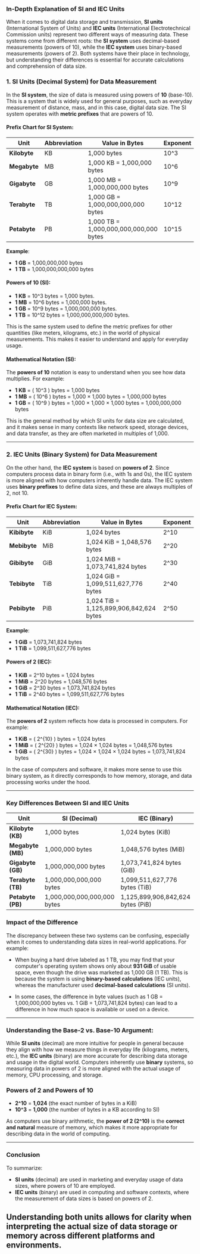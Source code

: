 ### **In-Depth Explanation of SI and IEC Units**

When it comes to digital data storage and transmission, **SI units** (International System of Units) and **IEC units** (International Electrotechnical Commission units) represent two different ways of measuring data. These systems come from different roots: the **SI system** uses decimal-based measurements (powers of 10), while the **IEC system** uses binary-based measurements (powers of 2). Both systems have their place in technology, but understanding their differences is essential for accurate calculations and comprehension of data size.

### **1. SI Units (Decimal System) for Data Measurement**

In the **SI system**, the size of data is measured using powers of **10** (base-10). This is a system that is widely used for general purposes, such as everyday measurement of distance, mass, and in this case, digital data size. The SI system operates with **metric prefixes** that are powers of 10.

#### **Prefix Chart for SI System**:

| **Unit**        | **Abbreviation** | **Value in Bytes**        | **Exponent** |
|-----------------|------------------|---------------------------|--------------|
| **Kilobyte**    | KB               | 1,000 bytes               | 10^3         |
| **Megabyte**    | MB               | 1,000 KB = 1,000,000 bytes | 10^6         |
| **Gigabyte**    | GB               | 1,000 MB = 1,000,000,000 bytes | 10^9         |
| **Terabyte**    | TB               | 1,000 GB = 1,000,000,000,000 bytes | 10^12        |
| **Petabyte**    | PB               | 1,000 TB = 1,000,000,000,000,000 bytes | 10^15        |

**Example**:
- **1 GB** = 1,000,000,000 bytes
- **1 TB** = 1,000,000,000,000 bytes

#### **Powers of 10 (SI)**:

- **1 KB** = 10^3 bytes = 1,000 bytes.
- **1 MB** = 10^6 bytes = 1,000,000 bytes.
- **1 GB** = 10^9 bytes = 1,000,000,000 bytes.
- **1 TB** = 10^12 bytes = 1,000,000,000,000 bytes.

This is the same system used to define the metric prefixes for other quantities (like meters, kilograms, etc.) in the world of physical measurements. This makes it easier to understand and apply for everyday usage.

#### **Mathematical Notation (SI)**:

The **powers of 10** notation is easy to understand when you see how data multiplies. For example:

- **1 KB** = \( 10^3 \) bytes = 1,000 bytes
- **1 MB** = \( 10^6 \) bytes = 1,000 × 1,000 bytes = 1,000,000 bytes
- **1 GB** = \( 10^9 \) bytes = 1,000 × 1,000 × 1,000 bytes = 1,000,000,000 bytes

This is the general method by which SI units for data size are calculated, and it makes sense in many contexts like network speed, storage devices, and data transfer, as they are often marketed in multiples of 1,000.

---

### **2. IEC Units (Binary System) for Data Measurement**

On the other hand, the **IEC system** is based on **powers of 2**. Since computers process data in binary form (i.e., with 1s and 0s), the IEC system is more aligned with how computers inherently handle data. The IEC system uses **binary prefixes** to define data sizes, and these are always multiples of 2, not 10.

#### **Prefix Chart for IEC System**:

| **Unit**         | **Abbreviation** | **Value in Bytes**              | **Exponent** |
|------------------|------------------|---------------------------------|--------------|
| **Kibibyte**     | KiB              | 1,024 bytes                     | 2^10         |
| **Mebibyte**     | MiB              | 1,024 KiB = 1,048,576 bytes     | 2^20         |
| **Gibibyte**     | GiB              | 1,024 MiB = 1,073,741,824 bytes | 2^30         |
| **Tebibyte**     | TiB              | 1,024 GiB = 1,099,511,627,776 bytes | 2^40         |
| **Pebibyte**     | PiB              | 1,024 TiB = 1,125,899,906,842,624 bytes | 2^50         |

**Example**:
- **1 GiB** = 1,073,741,824 bytes
- **1 TiB** = 1,099,511,627,776 bytes

#### **Powers of 2 (IEC)**:

- **1 KiB** = 2^10 bytes = 1,024 bytes
- **1 MiB** = 2^20 bytes = 1,048,576 bytes
- **1 GiB** = 2^30 bytes = 1,073,741,824 bytes
- **1 TiB** = 2^40 bytes = 1,099,511,627,776 bytes

#### **Mathematical Notation (IEC)**:

The **powers of 2** system reflects how data is processed in computers. For example:

- **1 KiB** = \( 2^{10} \) bytes = 1,024 bytes
- **1 MiB** = \( 2^{20} \) bytes = 1,024 × 1,024 bytes = 1,048,576 bytes
- **1 GiB** = \( 2^{30} \) bytes = 1,024 × 1,024 × 1,024 bytes = 1,073,741,824 bytes

In the case of computers and software, it makes more sense to use this binary system, as it directly corresponds to how memory, storage, and data processing works under the hood.

---

### **Key Differences Between SI and IEC Units**

| **Unit**             | **SI (Decimal)**      | **IEC (Binary)**        |
|----------------------|-----------------------|-------------------------|
| **Kilobyte (KB)**    | 1,000 bytes           | 1,024 bytes (KiB)       |
| **Megabyte (MB)**    | 1,000,000 bytes       | 1,048,576 bytes (MiB)   |
| **Gigabyte (GB)**    | 1,000,000,000 bytes   | 1,073,741,824 bytes (GiB)|
| **Terabyte (TB)**    | 1,000,000,000,000 bytes | 1,099,511,627,776 bytes (TiB)|
| **Petabyte (PB)**    | 1,000,000,000,000,000 bytes | 1,125,899,906,842,624 bytes (PiB) |

### **Impact of the Difference**

The discrepancy between these two systems can be confusing, especially when it comes to understanding data sizes in real-world applications. For example:

- When buying a hard drive labeled as 1 TB, you may find that your computer's operating system shows only about **931 GiB** of usable space, even though the drive was marketed as 1,000 GB (1 TB). This is because the system is using **binary-based calculations** (IEC units), whereas the manufacturer used **decimal-based calculations** (SI units).
  
- In some cases, the difference in byte values (such as 1 GB = 1,000,000,000 bytes vs. 1 GiB = 1,073,741,824 bytes) can lead to a difference in how much space is available or used on a device.

---

### **Understanding the Base-2 vs. Base-10 Argument:**

While **SI units** (decimal) are more intuitive for people in general because they align with how we measure things in everyday life (kilograms, meters, etc.), the **IEC units** (binary) are more accurate for describing data storage and usage in the digital world. Computers inherently use **binary** systems, so measuring data in powers of 2 is more aligned with the actual usage of memory, CPU processing, and storage.

### **Powers of 2 and Powers of 10**

- **2^10** = **1,024** (the exact number of bytes in a KiB)
- **10^3** = **1,000** (the number of bytes in a KB according to SI)

As computers use binary arithmetic, the **power of 2 (2^10)** is the **correct and natural** measure of memory, which makes it more appropriate for describing data in the world of computing.

---

### **Conclusion**

To summarize:

- **SI units** (decimal) are used in marketing and everyday usage of data sizes, where powers of 10 are employed.
- **IEC units** (binary) are used in computing and software contexts, where the measurement of data sizes is based on powers of 2.

Understanding both units allows for clarity when interpreting the **actual size** of data storage or memory across different platforms and environments.
---